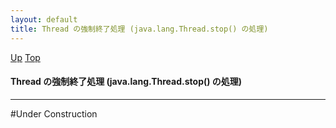 ```yaml
---
layout: default
title: Thread の強制終了処理 (java.lang.Thread.stop() の処理) 
---
```

[Up](no1IkYYOWe.html) [Top](../index.html)

#### Thread の強制終了処理 (java.lang.Thread.stop() の処理) 

--- 
#Under Construction





